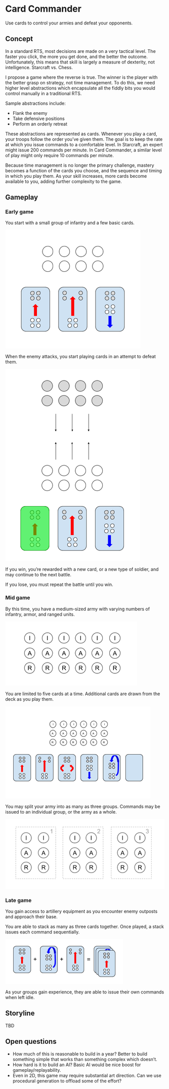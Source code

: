 # Card Commander

Use cards to control your armies and defeat your opponents.

## Concept

In a standard RTS, most decisions are made on a very tactical level. The faster you click, the more you get done, and the better the outcome. Unfortunately, this means that skill is largely a measure of dexterity, not intelligence. Starcraft vs. Chess.

I propose a game where the reverse is true. The winner is the player with the better grasp on strategy, not time management. To do this, we need higher level abstractions which encapsulate all the fiddly bits you would control manually in a traditional RTS.

Sample abstractions include:

* Flank the enemy
* Take defensive positions
* Perform an orderly retreat

These abstractions are represented as cards. Whenever you play a card, your troops follow the order you’ve given them. The goal is to keep the rate at which you issue commands to a comfortable level. In Starcraft, an expert might issue 200 commands per minute. In Card Commander, a similar level of play might only require 10 commands per minute.

Because time management is no longer the primary challenge, mastery becomes a function of the cards you choose, and the sequence and timing in which you play them. As your skill increases, more cards become available to you, adding further complexity to the game.

## Gameplay

### Early game

You start with a small group of infantry and a few basic cards.

![Small group of infantry](design/images/early_game_01.png)

When the enemy attacks, you start playing cards in an attempt to defeat them.

![Attack the enemy](design/images/early_game_02.png)

If you win, you’re rewarded with a new card, or a new type of soldier, and may continue to the next battle.

If you lose, you must repeat the battle until you win.

### Mid game

By this time, you have a medium-sized army with varying numbers of infantry, armor, and ranged units.

![Medium-sized army](design/images/mid_game_01.png)

You are limited to five cards at a time. Additional cards are drawn from the deck as you play them.

![Five card max](design/images/mid_game_02.png)

You may split your army into as many as three groups. Commands may be issued to an individual group, or the army as a whole.

![Split army into three](design/images/mid_game_03.png)

### Late game

You gain access to artillery equipment as you encounter enemy outposts and approach their base.

You are able to stack as many as three cards together. Once played, a stack issues each command sequentially.

![Stack cards](design/images/late_game_01.png)

As your groups gain experience, they are able to issue their own commands when left idle.

## Storyline

TBD

## Open questions

* How much of this is reasonable to build in a year? Better to build something simple that works than something complex which doesn’t.
* How hard is it to build an AI? Basic AI would be nice boost for gameplay/replayability.
* Even in 2D, this game may require substantial art direction. Can we use procedural generation to offload some of the effort?
